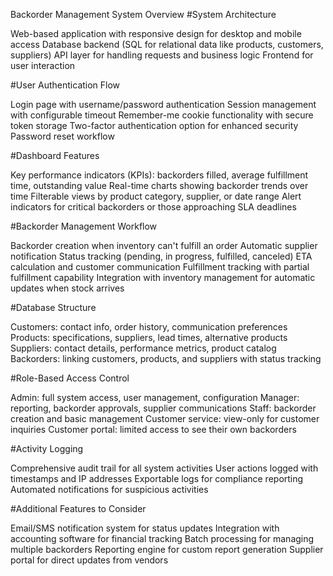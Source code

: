 Backorder Management System Overview
#System Architecture

Web-based application with responsive design for desktop and mobile access
Database backend (SQL for relational data like products, customers, suppliers)
API layer for handling requests and business logic
Frontend for user interaction

#User Authentication Flow

Login page with username/password authentication
Session management with configurable timeout
Remember-me cookie functionality with secure token storage
Two-factor authentication option for enhanced security
Password reset workflow

#Dashboard Features

Key performance indicators (KPIs): backorders filled, average fulfillment time, outstanding value
Real-time charts showing backorder trends over time
Filterable views by product category, supplier, or date range
Alert indicators for critical backorders or those approaching SLA deadlines

#Backorder Management Workflow

Backorder creation when inventory can't fulfill an order
Automatic supplier notification
Status tracking (pending, in progress, fulfilled, canceled)
ETA calculation and customer communication
Fulfillment tracking with partial fulfillment capability
Integration with inventory management for automatic updates when stock arrives

#Database Structure

Customers: contact info, order history, communication preferences
Products: specifications, suppliers, lead times, alternative products
Suppliers: contact details, performance metrics, product catalog
Backorders: linking customers, products, and suppliers with status tracking

#Role-Based Access Control

Admin: full system access, user management, configuration
Manager: reporting, backorder approvals, supplier communications
Staff: backorder creation and basic management
Customer service: view-only for customer inquiries
Customer portal: limited access to see their own backorders

#Activity Logging

Comprehensive audit trail for all system activities
User actions logged with timestamps and IP addresses
Exportable logs for compliance reporting
Automated notifications for suspicious activities

#Additional Features to Consider

Email/SMS notification system for status updates
Integration with accounting software for financial tracking
Batch processing for managing multiple backorders
Reporting engine for custom report generation
Supplier portal for direct updates from vendors
